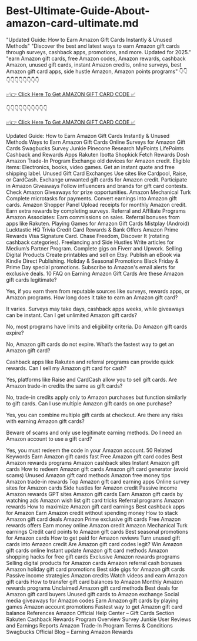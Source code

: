 # Best-Ultimate-Guide-About-amazon-card-ultimate.md

"Updated Guide: How to Earn Amazon Gift Cards Instantly & Unused Methods" "Discover the best and latest ways to earn Amazon gift cards through surveys, cashback apps, promotions, and more. Updated for 2025." "earn Amazon gift cards, free Amazon codes, Amazon rewards, cashback Amazon, unused gift cards, instant Amazon credits, online surveys, best Amazon gift card apps, side hustle Amazon, Amazon points programs"
👇👇👇👇👇👇👇👇👇👇

[✅👉 Click Here To Get AMAZON GIFT CARD CODE ✅](https://bagbazaarmp.com/amazon)

👇👇👇👇👇👇👇👇👇👇

[✅👉 Click Here To Get AMAZON GIFT CARD CODE ✅](https://bagbazaarmp.com/amazon)

Updated Guide: How to Earn Amazon Gift Cards Instantly & Unused Methods
Ways to Earn Amazon Gift Cards
Online Surveys for Amazon Gift Cards
Swagbucks
Survey Junkie
Pinecone Research
MyPoints
LifePoints
Cashback and Rewards Apps
Rakuten
Ibotta
Shopkick
Fetch Rewards
Dosh
Amazon Trade-In Program
Exchange old devices for Amazon credit.
Eligible items: Electronics, books, video games.
Get an instant quote and free shipping label.
Unused Gift Card Exchanges
Use sites like Cardpool, Raise, or CardCash.
Exchange unwanted gift cards for Amazon credit.
Participate in Amazon Giveaways
Follow influencers and brands for gift card contests.
Check Amazon Giveaways for prize opportunities.
Amazon Mechanical Turk
Complete microtasks for payments.
Convert earnings into Amazon gift cards.
Amazon Shopper Panel
Upload receipts for monthly Amazon credit.
Earn extra rewards by completing surveys.
Referral and Affiliate Programs
Amazon Associates: Earn commissions on sales.
Referral bonuses from apps like Rakuten.
Playing Games for Amazon Gift Cards
Mistplay (Android)
Lucktastic
HQ Trivia
Credit Card Rewards & Bank Offers
Amazon Prime Rewards Visa Signature Card.
Chase Freedom, Discover It (rotating cashback categories).
Freelancing and Side Hustles
Write articles for Medium’s Partner Program.
Complete gigs on Fiverr and Upwork.
Selling Digital Products
Create printables and sell on Etsy.
Publish an eBook via Kindle Direct Publishing.
Holiday & Seasonal Promotions
Black Friday & Prime Day special promotions.
Subscribe to Amazon's email alerts for exclusive deals.
10 FAQ on Earning Amazon Gift Cards
Are these Amazon gift cards legitimate?

Yes, if you earn them from reputable sources like surveys, rewards apps, or Amazon programs.
How long does it take to earn an Amazon gift card?

It varies. Surveys may take days, cashback apps weeks, while giveaways can be instant.
Can I get unlimited Amazon gift cards?

No, most programs have limits and eligibility criteria.
Do Amazon gift cards expire?

No, Amazon gift cards do not expire.
What’s the fastest way to get an Amazon gift card?

Cashback apps like Rakuten and referral programs can provide quick rewards.
Can I sell my Amazon gift card for cash?

Yes, platforms like Raise and CardCash allow you to sell gift cards.
Are Amazon trade-in credits the same as gift cards?

No, trade-in credits apply only to Amazon purchases but function similarly to gift cards.
Can I use multiple Amazon gift cards on one purchase?

Yes, you can combine multiple gift cards at checkout.
Are there any risks with earning Amazon gift cards?

Beware of scams and only use legitimate earning methods.
Do I need an Amazon account to use a gift card?

Yes, you must redeem the code in your Amazon account.
50 Related Keywords
Earn Amazon gift cards fast
Free Amazon gift card codes
Best Amazon rewards programs
Amazon cashback sites
Instant Amazon gift cards
How to redeem Amazon gift cards
Amazon gift card generator (avoid scams)
Unused Amazon gift card methods
Amazon free money tips
Amazon trade-in rewards
Top Amazon gift card earning apps
Online survey sites for Amazon cards
Side hustles for Amazon credit
Passive income Amazon rewards
GPT sites Amazon gift cards
Earn Amazon gift cards by watching ads
Amazon wish list gift card tricks
Referral programs Amazon rewards
How to maximize Amazon gift card earnings
Best cashback apps for Amazon
Earn Amazon credit without spending money
How to stack Amazon gift card deals
Amazon Prime exclusive gift cards
Free Amazon rewards offers
Earn money online Amazon credit
Amazon Mechanical Turk earnings
Credit card points to Amazon gift cards
Best seasonal promotions for Amazon cards
How to get paid for Amazon reviews
Turn unused gift cards into Amazon credit
Are Amazon gift card codes legit?
Win Amazon gift cards online
Instant update Amazon gift card methods
Amazon shopping hacks for free gift cards
Exclusive Amazon rewards programs
Selling digital products for Amazon cards
Amazon referral cash bonuses
Amazon holiday gift card promotions
Best side gigs for Amazon gift cards
Passive income strategies Amazon credits
Watch videos and earn Amazon gift cards
How to transfer gift card balances to Amazon
Monthly Amazon rewards programs
Unclaimed Amazon gift card methods
Best deals for Amazon gift card buyers
Unused gift cards to Amazon exchange
Social media giveaways for Amazon codes
Earn Amazon gift cards by playing games
Amazon account promotions
Fastest way to get Amazon gift card balance
References
Amazon Official Help Center – Gift Cards Section
Rakuten Cashback Rewards Program Overview
Survey Junkie User Reviews and Earnings Reports
Amazon Trade-In Program Terms & Conditions
Swagbucks Official Blog – Earning Amazon Rewards
